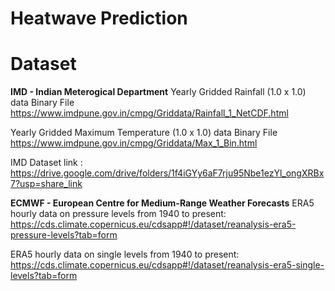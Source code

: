 # Heatwave Prediction
# Dataset 
**IMD - Indian Meterogical Department**
  Yearly Gridded Rainfall (1.0 x 1.0) data Binary File
    https://www.imdpune.gov.in/cmpg/Griddata/Rainfall_1_NetCDF.html
    
  Yearly Gridded Maximum Temperature (1.0 x 1.0) data Binary File
    https://www.imdpune.gov.in/cmpg/Griddata/Max_1_Bin.html
    
IMD Dataset link  : https://drive.google.com/drive/folders/1f4iGYy6aF7rju95Nbe1ezYl_ongXRBx7?usp=share_link

**ECMWF -  European Centre for Medium-Range Weather Forecasts**
  ERA5 hourly data on pressure levels from 1940 to present:
    https://cds.climate.copernicus.eu/cdsapp#!/dataset/reanalysis-era5-pressure-levels?tab=form

  ERA5 hourly data on single levels from 1940 to present:
	https://cds.climate.copernicus.eu/cdsapp#!/dataset/reanalysis-era5-single-levels?tab=form
